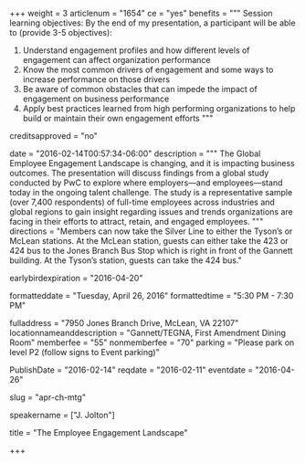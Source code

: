 +++
weight = 3
articlenum = "1654"
ce = "yes"
benefits = """
Session learning objectives: By the end of my presentation, a participant will be able to (provide 3-5 objectives):

1. Understand engagement profiles and how different levels of engagement can affect organization performance
2. Know the most common drivers of engagement and some ways to increase performance on those drivers
3. Be aware of common obstacles that can impede the impact of engagement on business performance
4. Apply best practices learned from high performing organizations to help build or maintain their own engagement efforts
"""

creditsapproved = "no"

date = "2016-02-14T00:57:34-06:00"
description = """
The Global Employee Engagement Landscape is changing, and it is impacting business outcomes. The presentation will discuss findings from a global study conducted by PwC to explore where employers—and employees—stand today in the ongoing talent challenge. The study is a representative sample (over 7,400 respondents) of full-time employees across industries and global regions to gain insight regarding issues and trends organizations are facing in their efforts to attract, retain, and engaged employees.
"""
directions = "Members can now take the Silver Line to either the Tyson’s or McLean stations. At the McLean station, guests can either take the 423 or 424 bus to the Jones Branch Bus Stop which is right in front of the Gannett building. At the Tyson’s station, guests can take the 424 bus."

earlybirdexpiration = "2016-04-20"

formatteddate = "Tuesday, April 26, 2016"
formattedtime = "5:30 PM - 7:30 PM"

fulladdress = "7950 Jones Branch Drive, McLean, VA 22107"
locationnameanddescription = "Gannett/TEGNA, First Amendment Dining Room"
memberfee = "55"
nonmemberfee = "70"
parking = "Please park on level P2 (follow signs to Event parking)"

PublishDate = "2016-02-14"
reqdate = "2016-02-11"
eventdate = "2016-04-26"

slug = "apr-ch-mtg"

speakername = ["J. Jolton"]

title = "The Employee Engagement Landscape"

+++

